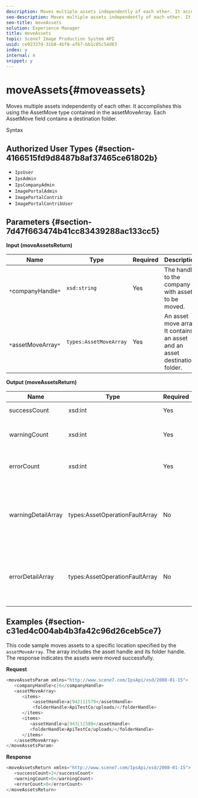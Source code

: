 ```yaml
---
description: Moves multiple assets independently of each other. It accomplishes this using the AssetMove type contained in the assetMoveArray. Each AssetMove field contains a destination folder.
seo-description: Moves multiple assets independently of each other. It accomplishes this using the AssetMove type contained in the assetMoveArray. Each AssetMove field contains a destination folder.
seo-title: moveAssets
solution: Experience Manager
title: moveAssets
topic: Scene7 Image Production System API
uuid: ce92337d-31b8-4bf8-af67-bb1c05c54d83
index: y
internal: n
snippet: y
---
```


# moveAssets{#moveassets}

Moves multiple assets independently of each other. It accomplishes this using the AssetMove type contained in the assetMoveArray. Each AssetMove field contains a destination folder.

 Syntax 

## Authorized User Types {#section-4166515fd9d8487b8af37465ce61802b}

* `IpsUser` 
* `IpsAdmin` 
* `IpsCompanyAdmin` 
* `ImagePortalAdmin` 
* `ImagePortalContrib` 
* `ImagePortalContribUser`

## Parameters {#section-7d47f663474b41cc83439288ac133cc5}

**Input (moveAssetsReturn)** 

|  Name  | Type  | Required  | Description  |
|---|---|---|---|
|  ` *`companyHandle`*`  | `xsd:string`  | Yes  | The handle to the company with assets to be moved.  |
|  ` *`assetMoveArray`*`  | `types:AssetMoveArray`  | Yes  | An asset move array. It contains an asset and an asset destination folder.  |

**Output (moveAssetsReturn)** 

<table id="table_FD902FAB4F98413C8A051270ADD7D9C7"> 
 <thead> 
  <tr> 
   <th colname="col1" class="entry"> Name </th> 
   <th colname="col2" class="entry"> Type </th> 
   <th colname="col3" class="entry"> Required </th> 
   <th colname="col4" class="entry"> Description </th> 
  </tr> 
 </thead>
 <tbody> 
  <tr> 
   <td colname="col1"> <span class="codeph"> <span class="varname"> successCount</span> </span> </td> 
   <td colname="col2"> <span class="codeph"> xsd:int</span> </td> 
   <td colname="col3"> Yes </td> 
   <td colname="col4"> Successfully moved asset count. </td> 
  </tr> 
  <tr> 
   <td colname="col1"> <span class="codeph"> <span class="varname"> warningCount</span> </span> </td> 
   <td colname="col2"> <span class="codeph"> xsd:int</span> </td> 
   <td colname="col3"> Yes </td> 
   <td colname="col4"> Count of assets that generated warnings when the operation attempted to move them. </td> 
  </tr> 
  <tr> 
   <td colname="col1"> <span class="codeph"> <span class="varname"> errorCount</span> </span> </td> 
   <td colname="col2"> <span class="codeph"> xsd:int</span> </td> 
   <td colname="col3"> Yes </td> 
   <td colname="col4"> Count of assets that generated errors when the operation attempted to move them. </td> 
  </tr> 
  <tr> 
   <td colname="col1"> <span class="codeph"> <span class="varname"> warningDetailArray</span> </span> </td> 
   <td colname="col2"> <span class="codeph"> types:AssetOperationFaultArray</span> </td> 
   <td colname="col3"> No </td> 
   <td colname="col4"> <span class="codeph"> AssetOperationFaults</span>that contain the: 
    <ul id="ul_689F4A87A68140F18DFB43868226A409"> 
     <li id="li_274C8BF5932F4AF584AA92F25E0F33C6">Assets that threw the warnings. </li> 
     <li id="li_5CC4A9120CA94F968CAF0D0135C49E0A">Warning codes. </li> 
     <li id="li_AEC91FA68B2E43BC8BAA108C743F5667">Reason for the warning. </li> 
    </ul> </td> 
  </tr> 
  <tr> 
   <td colname="col1"> <span class="codeph"> <span class="varname"> errorDetailArray</span> </span> </td> 
   <td colname="col2"> <span class="codeph"> types:AssetOperationFaultArray</span> </td> 
   <td colname="col3"> No </td> 
   <td colname="col4"> <span class="codeph"> AssetOperationFaults</span>that contain the: 
    <ul id="ul_C397BC384A134F429D01ADA28DF2E097"> 
     <li id="li_EAEBB5F539164480BA9EAA7C8FFBF69A">Assets that threw the errors. </li> 
     <li id="li_F96D5FBB2F7A402AA36D8DFA3971391D">Error codes. </li> 
     <li id="li_F610415E416F43DDA4B1DBF1897E2F61">Reason for the errors. </li> 
    </ul> </td> 
  </tr> 
 </tbody> 
</table>

## Examples {#section-c31ed4c004ab4b3fa42c96d26ceb5ce7}

This code sample moves assets to a specific location specified by the `assetMoveArray`. The array includes the asset handle and its folder handle. The response indicates the assets were moved successfully.

**Request** 

```java
<moveAssetsParam xmlns="http://www.scene7.com/IpsApi/xsd/2008-01-15">
   <companyHandle>c|6</companyHandle>
   <assetMoveArray>
      <items>
          <assetHandle>a|942|1|579</assetHandle>
          <folderHandle>ApiTestCo/uploads/</folderHandle>
      </items>
      <items>
         <assetHandle>a|943|1|580</assetHandle>
         <folderHandle>ApiTestCo/uploads/</folderHandle>
      </items>
   </assetMoveArray>
</moveAssetsParam>
```

**Response** 

```java
<moveAssetsReturn xmlns="http://www.scene7.com/IpsApi/xsd/2008-01-15">
   <successCount>2</successCount>
   <warningCount>0</warningCount>
   <errorCount>0</errorCount>
</moveAssetsReturn>
```

